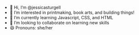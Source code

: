 - 👋 Hi, I’m @jessicasturgell
- 👀 I’m interested in printmaking, book arts, and building things!
- 🌱 I’m currently learning Javascript, CSS, and HTML
- 💞️ I’m looking to collaborate on learning new skills
- 😄 Pronouns: she/her
  
<!---
jessicasturgell/jessicasturgell is a ✨ special ✨ repository because its `README.md` (this file) appears on your GitHub profile.
You can click the Preview link to take a look at your changes.
--->
